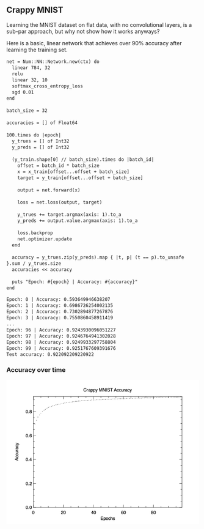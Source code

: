## Crappy MNIST

Learning the MNIST dataset on flat data, with no convolutional layers,
is a sub-par approach, but why not show how it works anyways?

Here is a basic, linear network that achieves over 90% accuracy
after learning the training set.

```crystal
net = Num::NN::Network.new(ctx) do
  linear 784, 32
  relu
  linear 32, 10
  softmax_cross_entropy_loss
  sgd 0.01
end

batch_size = 32

accuracies = [] of Float64

100.times do |epoch|
  y_trues = [] of Int32
  y_preds = [] of Int32

  (y_train.shape[0] // batch_size).times do |batch_id|
    offset = batch_id * batch_size
    x = x_train[offset...offset + batch_size]
    target = y_train[offset...offset + batch_size]

    output = net.forward(x)

    loss = net.loss(output, target)

    y_trues += target.argmax(axis: 1).to_a
    y_preds += output.value.argmax(axis: 1).to_a

    loss.backprop
    net.optimizer.update
  end

  accuracy = y_trues.zip(y_preds).map { |t, p| (t == p).to_unsafe }.sum / y_trues.size
  accuracies << accuracy

  puts "Epoch: #{epoch} | Accuracy: #{accuracy}"
end
```

```
Epoch: 0 | Accuracy: 0.593649946638207
Epoch: 1 | Accuracy: 0.6986726254002135
Epoch: 2 | Accuracy: 0.7302894877267876
Epoch: 3 | Accuracy: 0.7550860458911419
...
Epoch: 96 | Accuracy: 0.9243930096051227
Epoch: 97 | Accuracy: 0.9246764941302028
Epoch: 98 | Accuracy: 0.9249933297758804
Epoch: 99 | Accuracy: 0.9251767609391676
Test accuracy: 0.922092209220922
```

### Accuracy over time

![mnist](crappy_mnist.png)
